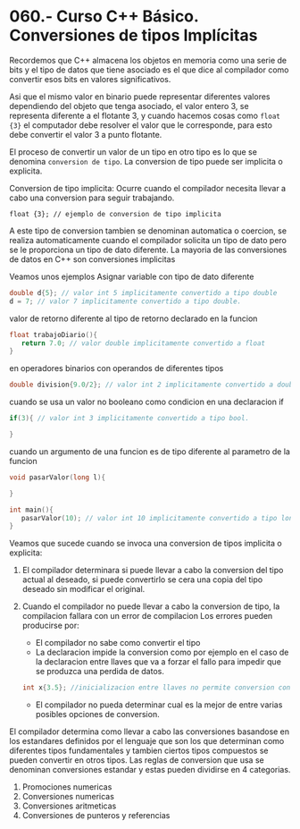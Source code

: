 060.- Curso C++ Básico. Conversiones de tipos Implícitas
===

Recordemos que C++ almacena los objetos en memoria como una serie de bits y el tipo de datos que tiene asociado es el que dice al compilador como convertir esos bits en valores significativos.

Asi que el mismo valor en binario puede representar diferentes valores dependiendo del objeto que tenga asociado, el valor entero 3, se representa diferente a el flotante 3, y cuando hacemos cosas como `float {3}` el computador debe resolver el valor que le corresponde, para esto debe convertir el valor 3 a punto flotante.

El proceso de convertir un valor de un tipo en otro tipo es lo que se denomina `conversion de tipo`. La conversion de tipo puede ser implicita o explicita.

Conversion de tipo implicita: Ocurre cuando el compilador necesita llevar a cabo una conversion para seguir trabajando.
```
float {3}; // ejemplo de conversion de tipo implicita
```
A este tipo de conversion tambien se denominan automatica o coercion, se realiza automaticamente cuando el compilador solicita un tipo de dato pero se le proporciona un tipo de dato diferente. La mayoria de las conversiones de datos en C++ son conversiones implicitas

Veamos unos ejemplos
Asignar variable con tipo de dato diferente
```cpp
double d{5}; // valor int 5 implicitamente convertido a tipo double
d = 7; // valor 7 implicitamente convertido a tipo double.
```

valor de retorno diferente al tipo de retorno declarado en la funcion
```cpp
float trabajoDiario(){
   return 7.0; // valor double implicitamente convertido a float 
}
```

en operadores binarios con operandos de diferentes tipos
```cpp
double division{9.0/2}; // valor int 2 implicitamente convertido a double
```

cuando se usa un valor no booleano como condicion en una declaracion if
```cpp
if(3){ // valor int 3 implicitamente convertido a tipo bool.

}
```

cuando un argumento de una funcion es de tipo diferente al parametro de la funcion
```cpp
void pasarValor(long l){

}

int main(){
   pasarValor(10); // valor int 10 implicitamente convertido a tipo long 
}
```

Veamos que sucede cuando se invoca una conversion de tipos implicita o explicita:

1) El compilador determinara si puede llevar a cabo la conversion del tipo actual al deseado, si puede convertirlo se cera una copia del tipo deseado sin modificar el original.

2) Cuando el compilador no puede llevar a cabo la conversion de tipo, la compilacion fallara con un error de compilacion
   Los errores pueden producirse por:
   * El compilador no sabe como convertir el tipo 
   * La declaracion impide la conversion como por ejemplo en el caso de la declaracion entre llaves que va a forzar el fallo para impedir que se produzca una perdida de datos.
   ```cpp
   int x{3.5}; //inicializacion entre llaves no permite conversion con perdida de datos
   ```  
   * El compilador no pueda determinar cual es la mejor de entre varias posibles opciones de conversion.


El compilador determina como llevar a cabo las conversiones basandose en los estandares definidos por el lenguaje que son los que determinan como diferentes tipos fundamentales y tambien ciertos tipos compuestos se pueden convertir  en otros tipos.
Las reglas de conversion que usa se denominan conversiones estandar y estas pueden dividirse en 4 categorias.
1) Promociones numericas 
2) Conversiones numericas 
3) Conversiones aritmeticas
4) Conversiones de punteros y referencias